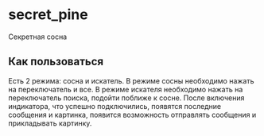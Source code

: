 # secret_pine

Секретная сосна

## Как пользоваться

Есть 2 режима: сосна и искатель. 
В режиме сосны необходимо нажать на переключатель и все.
В режиме искателя необходимо нажать на переключатель поиска, подойти поближе к сосне. После включения индикатора, что успешно подключились, появятся последние сообщения и картинка, появится возможность отправлять сообщения и прикладывать картинку.